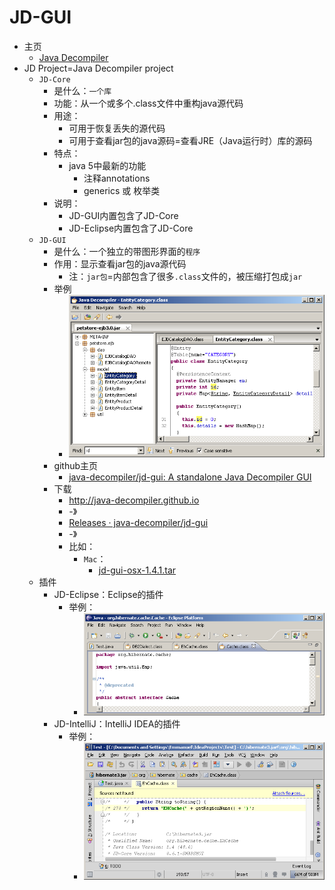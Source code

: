 # JD-GUI

* 主页
  * [Java Decompiler](http://java-decompiler.github.io)
* JD Project=Java Decompiler project
  * `JD-Core`
    * 是什么：`一个库`
    * 功能：从一个或多个.class文件中重构java源代码
    * 用途：
      * 可用于恢复丢失的源代码
      * 可用于查看jar包的java源码=查看JRE（Java运行时）库的源码
    * 特点：
      * java 5中最新的功能
        * 注释annotations
        * generics 或 枚举类
    * 说明：
      * JD-GUI内置包含了JD-Core
      * JD-Eclipse内置包含了JD-Core
  * `JD-GUI`
    * 是什么：一个独立的带图形界面的`程序`
    * 作用：显示查看jar包的java源代码
      * 注：`jar包`=内部包含了很多`.class`文件的，被压缩打包成`jar`
    * 举例
      * ![](../../../assets/img/java_decompiler_jd_gui_demo.png)
    * github主页
      * [java-decompiler/jd-gui: A standalone Java Decompiler GUI](https://github.com/java-decompiler/jd-gui)
    * 下载
      * http://java-decompiler.github.io
      * -》
      * [Releases · java-decompiler/jd-gui](https://github.com/java-decompiler/jd-gui/releases)
      * -》
      * 比如：
        * `Mac`：
          * [jd-gui-osx-1.4.1.tar](https://github.com/java-decompiler/jd-gui/releases/download/v1.4.1/jd-gui-osx-1.4.1.tar)
  * 插件
    * JD-Eclipse：Eclipse的插件
      * 举例：
        * ![](../../../assets/img/jd_eclipse_plugin.png)
    * JD-IntelliJ：IntelliJ IDEA的插件
      * 举例：
        * ![](../../../assets/img/jd_intellij_idea_plugin.png)
